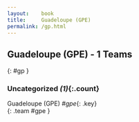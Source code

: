 ```yaml
---
layout:    book
title:     Guadeloupe (GPE)
permalink: /gp.html
---
```


## Guadeloupe (GPE) - 1 Teams
{: #gp }





### Uncategorized _(1)_{:.count}

Guadeloupe  (GPE) _#gpe_{: .key} <br>
{: .team #gpe }


 

